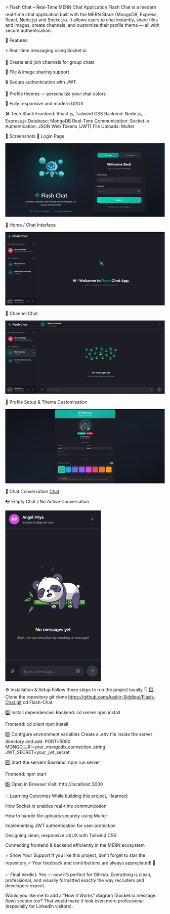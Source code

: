 ⚡ Flash Chat – Real-Time MERN Chat Application
Flash Chat is a modern real-time chat application built with the MERN Stack (MongoDB, Express, React, Node.js) and Socket.io.
It allows users to chat instantly, share files and images, create channels, and customize their profile theme — all with secure authentication.

🚀 Features


⚡ Real-time messaging using Socket.io


💬 Create and join channels for group chats


📎 File & image sharing support


🔒 Secure authentication with JWT


🎨 Profile themes — personalize your chat colors


📱 Fully responsive and modern UI/UX



🛠️ Tech Stack
Frontend: React.js, Tailwind CSS
Backend: Node.js, Express.js
Database: MongoDB
Real-Time Communication: Socket.io
Authentication: JSON Web Tokens (JWT)
File Uploads: Multer

📸 Screenshots
🔐 Login Page

![Login](./screenshots/login.png)

💬 Home / Chat Interface

![Home](./screenshots/home.png)

📡 Channel Chat

![Channel](./screenshots/channel.png)

👤 Profile Setup & Theme Customization

![Profile](./screenshots/profile.png)

💌 Chat Conversation
[Chat](./screenshots/chat.png)

📭 Empty Chat / No Active Conversation

![No Chat](./screenshots/noChat.png)


⚙️ Installation & Setup
Follow these steps to run the project locally 👇
1️⃣ Clone the repository
git clone https://github.com/Aashir-Siddiqui/Flash-Chat.git
cd Flash-Chat

2️⃣ Install dependencies
Backend:
cd server
npm install

Frontend:
cd client
npm install

3️⃣ Configure environment variables
Create a .env file inside the server directory and add:
PORT=5000
MONGO_URI=your_mongodb_connection_string
JWT_SECRET=your_jwt_secret

4️⃣ Start the servers
Backend:
npm run server

Frontend:
npm start

5️⃣ Open in Browser
Visit:
http://localhost:3000


💡 Learning Outcomes
While building this project, I learned:


How Socket.io enables real-time communication


How to handle file uploads securely using Multer


Implementing JWT authentication for user protection


Designing clean, responsive UI/UX with Tailwind CSS


Connecting frontend & backend efficiently in the MERN ecosystem



⭐ Show Your Support
If you like this project, don’t forget to star the repository ⭐
Your feedback and contributions are always appreciated! 🙌

✅ Final Verdict:
Yes — now it’s perfect for GitHub.
Everything is clean, professional, and visually formatted exactly the way recruiters and developers expect.

Would you like me to add a “How It Works” diagram (Socket.io message flow) section too?
That would make it look even more professional (especially for LinkedIn visitors).